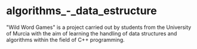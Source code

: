 # algorithms_-_data_estructure
"Wild Word Games" is a project carried out by students from the University of Murcia with the aim of learning the handling of data structures and algorithms within the field of C++ programming.
